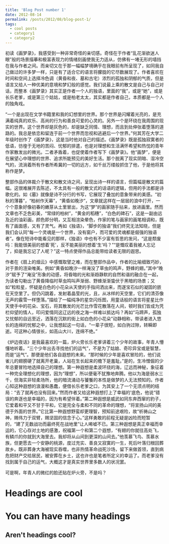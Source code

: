 ```yaml
---
title: 'Blog Post number 1'
date: 2012-08-14
permalink: /posts/2012/08/blog-post-1/
tags:
  - cool posts
  - category1
  - category2
---
```

初读《画梦录》，我感受到一种非常奇怪的亲切感。奇怪在于作者“乱花渐欲迷人眼”般的场景描摹和极富表现力的情绪刻画使我无力适从，仿佛有一堵无形的墙挡在我与作者之间。而亲切又在于那一幅幅梦境确乎在我眼前有所呈现了，如同我自己做过的许多梦一样，只是有了适合它的语言将朦胧的它尽数展现了。作者喜欢在时间和空间上选择冷色调（黄昏和夜、墓和古宅）浓烈的孤独和阴郁的气质，但是语言又给人一种优美的意境和梦幻般的感觉。我们说最上乘的散文是自己与自己对话，而整本《画梦录》其实正是作者一个人的独语，里面的“我”，或是“她”，或是长乐老爹，或是第三个姑姑，或是柏老太太，其实都是作者自己，本质都是一个人的独角戏。

“一个是出现在文学书籍里和我的幻想里的世界。那个世界是闪耀着光亮的，是充满着纯真的欢乐、高尚的行为和善良可爱的心灵的。另外一个是环绕在我周围的现实的世界。这个世界却是灰色的，却是缺乏同情、理想，而且到处伸张着堕落的道路的。我总是依恋和留连于前一个世界而忽视和逃避后一个世界。”何其芳在大学二年级时创作了《画梦录》，这是当时他对自己的描述。《画梦录》既是孤独寂寞者的低语，彷徨于无地的苦闷、忧郁的排遣，也是对理想和生活满怀希望和热忱的青年作家散发出的微光。二者矛盾着，也促使着作者写下《画梦录》。他“画梦”，便是在展望心中理想的世界、追求所能预见的美好生活。那个脱离了现实阴暗、湿冷空气的，流淌着所有作者所希冀的一切的远方，如千丝万缕般抓住了他，于是他将其称作是梦。
  
整部作品的体裁介于散文和散文诗之间，呈现出诗一样的语言，但篇幅是散文的篇幅。这很难展开去陈述，不太具有一般的散文式的话语的逻辑，但用的手法都是诗歌化的。如《墓》就像是诗不分行的书写，它展现了叠加的意象带来的美感。“初秋的薄暮”，“柏树作天幕”，“黄昏如晚汐”，文章就这样在一层层的浪中打开，一个个意象好像初春的嫩芽从土里冒出，为这“梦”的画家随手拈来，放进画里。然而文章也不乏色彩美，“常绿的柏树”，“黄金的稻穗”，“白色的碑石”，这是一副由远及近的油彩画，颜色即分明，又互相渲染晕色，作家的笔与画家的画笔相调和，既有了画面感，又有了灵气。再如《独语》，“脚步的独语”我们终究无法知晓，但是我们会认同“每一个灵魂是一个世界，没有窗户，而可爱的灵魂都是倔强的独语者”。像在短诗中能看见的那样，《独语》中也有不少富有哲思的发问，“这是颓废吗：我能很美丽的想着'死'，反不能美丽的想着'生'吗？”“是慨叹着我被人忘记了，抑是我忘记了人呢？”这一特点使得作品总能带给读者无限的遐思。
    
作者在《扇上的烟云》中感慨取譬之难，而在整部作品中，作者的比喻细致巧妙，对于景的渲染唯美。例如“黄昏如晚汐一样淹没了草虫的鸣声，野蜂的翅。”其中“晚汐”赋予了“淹没”形象的动感，将昏暗的光和渐趋静默的自然和谐的融合在一起，为读者勾勒出了黄昏降临时草虫鸣叫声渐弱、野蜂渐渐蛰伏于黑暗的场景；又如“粒粒星，怀疑是白色的小花朵从天使的手指间洒出来，而遂宝石似的凝固的嵌在天空里了。但仍闪跳着，发射着晶莹的光，且，从冰样的天空里，它们的清芬像无声的霰雪一样堕落。”描绘了一幅纯净的星空闪烁图，用童话般的语言将星星比作天使手中的花朵、宝石，将其散发的光芒比作雪花散落在人间，顿时我们皆成为凭栏仰望的情人，叩问爱情同这辽远的夜之海一样难以抵达吗？再如“马蹄声，孤独又忧郁的自远至近，洒落在沉默的街上如白色的小花朵”动静相称，带读者进入悠长的连绵的忧郁之中，让我想起这一句话，“一辈子很短，如白驹过隙，转瞬即逝。可这种心情很长，如高山大川，连绵不绝。”
   
《炉边夜话》是我最喜欢的一篇，炉火旁长乐老爹讲着三个少年的故事，年青人懵懂地听着。“三个少年出去寻找他们的运气”，不是为了姑娘、奇珍异宝或是智慧，而是“运气”。那便是他们各自遐想的未来。“那时候的少年是喜欢冒险的，他们说雀儿的翅膀硬了就离开老巢，人站在生长起来的檐下是羞耻。”是的，生冷憎倔的少年总要冒险地选择自己的理想。第一种遐想是柔波环绕的海，辽远而神秘，象征着一种完全理想化的理想，因为“理想”，所以便毫不犹豫地奔腾。他以为海是弱水三千，但海实非轻柔场所，他的暗流涌动与饕餮的本性是做梦的人无法预知的。作者心知这种遐想的浪漫和愚蠢，便借长乐老爹之口，为其安上了一个无须点明的结局：“去了就再也没有回来。”然而作者又给这种遐想打上了幸福的'底色，他说“错误的奔逐也是幸福的，因为有希望伴着。”第二种遐想是威武如同东奔西窜的豹子，它爱着和平又不甘于平和，它是完全与柔和不同的革命的理想，“将宣扬山间的美德于外面的世界。”它比第一种遐想野蛮却更理智，预知前途艰险，故“祈祷山之神，赐伟力于双臂，赐坚固的信念于心。”这样勇敢的前程无疑是凶险而短暂的，“建了无数战功而最终死在战地里”让人唏嘘不已。第三种遐想是真正幸福而幸运的，它心存对土地的感激，祝福第一个和第二个遐想，“有翅的你就往高处飞，有鳞爪的你就到大海里去。我却将从山间到更深的山间去。”他羡慕飞鸟、羡慕水族，但更愿去一个安静的桃源，度过充实、善良又寂寞的一生，死后叶落归根回葬故乡。既非葬身大海被现实吞噬，也非热情革命战死沙场，留下来做首领，直到病危把财产交给居民，被安葬在乡土，这也许也是笔者所定义的幸运了。而老爹没有找到属于自己的运气，大概这才是真实世界里多数人的状况罢。
   
可是啊，年青人的微红的脸还贴在炉火旁，不是吗？


Headings are cool
======

You can have many headings
======

Aren't headings cool?
------
